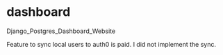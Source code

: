 # dashboard
Django_Postgres_Dashboard_Website

Feature to sync local users to auth0 is paid. I did not implement the sync.